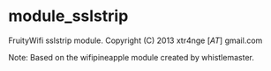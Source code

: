 module_sslstrip
===============

FruityWifi sslstrip module.
Copyright (C) 2013  xtr4nge [_AT_] gmail.com

Note: Based on the wifipineapple module created by whistlemaster.
